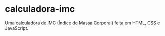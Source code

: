# calculadora-imc
Uma calculadora de IMC (Índice de Massa Corporal) feita em HTML, CSS e JavaScript.
